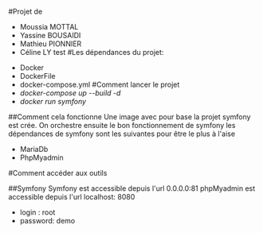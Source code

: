 #Projet de

- Moussia MOTTAL
- Yassine BOUSAIDI
- Mathieu PIONNIER
- Céline LY
  test
  #Les dépendances du projet:

* Docker
* DockerFile
* docker-compose.yml
  #Comment lancer le projet
* _docker-compose up --build -d_
* _docker run symfony_

##Comment cela fonctionne
Une image avec pour base la projet symfony est crée.
On orchestre ensuite le bon fonctionnement de symfony
les dépendances de symfony sont les suivantes pour être le plus à l'aise

- MariaDb
- PhpMyadmin

#Comment accéder aux outils

##Symfony
Symfony est accessible depuis l'url 0.0.0.0:81
phpMyadmin est accessible depuis l'url localhost: 8080

- login : root
- password: demo
